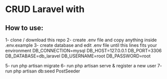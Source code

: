 # CRUD Laravel with

## How to use:
1- clone / download this repo
2- create .env file and copy anything inside .env.example
3- create database and edit .env file until this lines fits your environment
DB_CONNECTION=mysql
DB_HOST=127.0.0.1 
DB_PORT=3306 
DB_DATABASE=db_laravel 
DB_USERNAME=root
DB_PASSWORD=root

5- run php artisan migrate
6- run php artisan serve & register a new user
7- run php artisan db:seed PostSeeder


